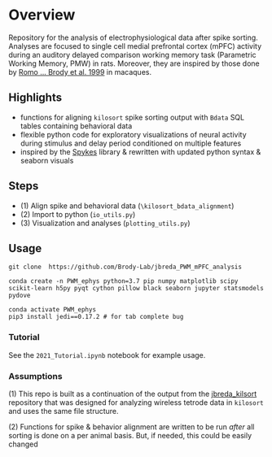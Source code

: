 # Overview

Repository for the analysis of electrophysiological data after spike sorting. Analyses are focused to single cell medial prefrontal cortex (mPFC) activity during an auditory delayed comparison working memory task (Parametric Working Memory, PMW) in rats. Moreover, they are inspired by those done by [Romo ... Brody et al. 1999](https://pubmed.ncbi.nlm.nih.gov/10365959/) in macaques.

## Highlights
* functions for aligning `kilosort` spike sorting output with `Bdata` SQL tables containing behavioral data
* flexible python code for exploratory visualizations of neural activity during stimulus and delay period conditioned on multiple features
* inspired by the [Spykes](https://github.com/jess-breda/spykes) library & rewritten with updated python syntax & seaborn visuals

## Steps
- (1) Align spike and behavioral data (`\kilosort_bdata_alignment`)
- (2) Import to python (`io_utils.py`)
- (3) Visualization and analyses (`plotting_utils.py`)

## Usage
```
git clone  https://github.com/Brody-Lab/jbreda_PWM_mPFC_analysis
```
```
conda create -n PWM_ephys python=3.7 pip numpy matplotlib scipy scikit-learn h5py pyqt cython pillow black seaborn jupyter statsmodels pydove
```
```
conda activate PWM_ephys
pip3 install jedi==0.17.2 # for tab complete bug
```

### Tutorial

See the `2021_Tutorial.ipynb` notebook for example usage.


### Assumptions

(1) This repo is built as a continuation of the output from the [jbreda_kilsort](https://github.com/Brody-Lab/jbreda_kilosort) repository that was designed for analyzing wireless tetrode data in `kilosort` and uses the same file structure.

(2) Functions for spike & behavior alignment are written to be run *after* all sorting is done on a per animal basis. But, if needed, this could be easily changed

